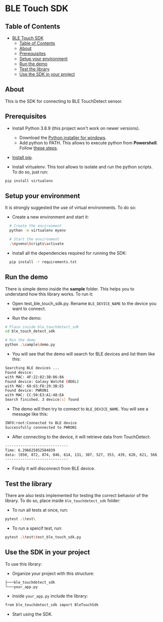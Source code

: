 # BLE Touch SDK

## Table of Contents

- [BLE Touch SDK](#ble-touch-sdk)
  - [Table of Contents](#table-of-contents)
  - [About](#about)
  - [Prerequisites](#prerequisites)
  - [Setup your environment](#setup-your-environment)
  - [Run the demo](#run-the-demo)
  - [Test the library](#test-the-library)
  - [Use the SDK in your project](#use-the-sdk-in-your-project)

## About

This is the SDK for connecting to BLE TouchDetect sensor.

## Prerequisites

- Install Python 3.8.9 (this project won't work on newer versions).
  - Download the [Python installer for windows](https://www.python.org/downloads/release/python-389/).
  - Add python to PATH. This allows to execute python from **Powershell**. Follow [these steps](https://datatofish.com/add-python-to-windows-path/).

- [Install pip](https://phoenixnap.com/kb/install-pip-windows).

- Install virtualenv. This tool allows to isolate and run the python scripts. To do so, just run:

```bash
pip install virtualenv
```

## Setup your environment

It is strongly suggested the use of virtual environments. To do so:

- Create a new environment and start it:

```bash
  # Create the environment
  python -m virtualenv myenv

  # Start the environment
  .\myvenv\Scripts\activate
```

- Install all the dependencies required for running the SDK:

```bash
  pip install -r requirements.txt
```

## Run the demo

There is simple demo inside the **sample** folder. This helps you to understand how this library works. To run it:

- Open test_ble_touch_sdk.py. Rename `BLE_DEVICE_NAME` to the device you want to connect.

- Run the demo:

```bash
# Place inside ble_touchdetect_sdk
cd ble_touch_detect_sdk

# Run the demo
python .\sample\demo.py 
```

- You will see that the demo will search for BLE devices and list them like this:

```bash
Searching BLE devices ...
Found device: 
with MAC: 4F:22:82:3B:86:8A
Found device: Galaxy Watch4 (0DEL)
with MAC: 68:63:FD:29:3B:E5
Found device: PWRON1
with MAC: CC:50:E3:A1:48:EA
Search finished. 3 device[s] found
```

- The demo will then try to connect to `BLE_DEVICE_NAME`. You will see a message like this:

```bash
INFO:root:Connected to BLE device
Successfully connnected to PWRON1
```

- After connecting to the device, it will retrieve data from TouchDetect:

```bash
-----------------------------
Time: 6.296625852584839
data: [850, 872, 874, 846, 614, 131, 307, 527, 353, 439, 620, 621, 566, 792, 994, 584, 71, 572, 396, 809, 224, 699, 153, 646, 316, 157, 721, 937, 34, 914, 914, 954, 665, 349, 552, 349]
-----------------------------
```

- Finally it will disconnect from BLE device.

## Test the library

There are also tests implemented for testing the correct behavior of the library. To do so, place inside `ble_touchdetect_sdk` folder:

- To run all tests at once, run:

```bash
pytest .\test\
```

- To run a speicif test, run:

```bash
pytest .\test\test_ble_touch_sdk.py
```

## Use the SDK in your project

To use this library:

- Organize your project with this structure:

```bash
├───ble_touchdetect_sdk
└───your_app.py
```

- Inside `your_app.py` include the library:

```bash
from ble_touchdetect_sdk import BleTouchSdk
```

- Start using the SDK.
